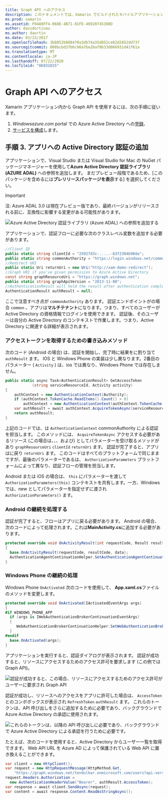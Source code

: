 ```yaml
---
title: Graph API へのアクセス
description: このドキュメントでは、Xamarin でビルドされたモバイルアプリケーションに Azure Active Directory 認証を追加する方法について説明します。
ms.prod: xamarin
ms.assetid: F94A9FF4-068E-4B71-81FE-46920745380D
author: davidortinau
ms.author: daortin
ms.date: 03/23/2017
ms.openlocfilehash: 3b8852b088470a3db74a35d852ce62d2852dd737
ms.sourcegitcommit: 008bcbd37b6c96a7be2baf0633d066931d41f61a
ms.translationtype: MT
ms.contentlocale: ja-JP
ms.lasthandoff: 07/22/2020
ms.locfileid: "86931015"
---
```

# <a name="accessing-the-graph-api"></a>Graph API へのアクセス

Xamarin アプリケーション内から Graph API を使用するには、次の手順に従います。

1. *Windowsazure.com* portal での Azure Active Directory への[登録](~/cross-platform/data-cloud/active-directory/get-started/register.md)、
2. [サービスを構成](~/cross-platform/data-cloud/active-directory/get-started/configure.md)します。

## <a name="step-3-adding-active-directory-authentication-to-an-app"></a>手順 3. アプリへの Active Directory 認証の追加

アプリケーションで、Visual Studio または Visual Studio for Mac の NuGet パッケージマネージャーを使用して**Azure Active Directory 認証ライブラリ (AZURE ADAL)** への参照を追加します。
まだプレビュー段階であるため、[このパッケージを含めるには**プレリリースパッケージを表示**する] を選択してください。

> [!IMPORTANT]
> 注: Azure ADAL 3.0 は現在プレビュー版であり、最終バージョンがリリースされる前に、互換性に影響する変更がある可能性があります。 

![Azure Active Directory 認証ライブラリ (Azure ADAL) への参照を追加する](graph-images/06.-adal-nuget-package.jpg)

アプリケーションで、認証フローに必要な次のクラスレベル変数を追加する必要があります。

```csharp
//Client ID
public static string clientId = "25927d3c-.....-63f2304b90de";
public static string commonAuthority = "https://login.windows.net/common"
//Redirect URI
public static Uri returnUri = new Uri("http://xam-demo-redirect");
//Graph URI if you've given permission to Azure Active Directory
const string graphResourceUri = "https://graph.windows.net";
public static string graphApiVersion = "2013-11-08";
//AuthenticationResult will hold the result after authentication completes
AuthenticationResult authResult = null;
```

ここで注意すべき点が `commonAuthority` あります。 認証エンドポイントがの場合 `common` 、アプリは**マルチテナント**になります。つまり、すべてのユーザーが Active Directory の資格情報でログインを使用できます。 認証後、そのユーザーは自分の Active Directory のコンテキストで作業します。つまり、Active Directory に関連する詳細が表示されます。

### <a name="write-method-to-acquire-access-token"></a>アクセストークンを取得するための書き込みメソッド

次のコード (Android の場合) は、認証を開始し、完了時に結果をに割り当て `authResult` ます。 IOS と Windows Phone の実装は少し異なります。2番目のパラメーター ( `Activity` ) は、ios では異なり、Windows Phone では存在しません。

```csharp
public static async Task<AuthenticationResult> GetAccessToken
            (string serviceResourceId, Activity activity)
{
    authContext = new AuthenticationContext(Authority);
    if (authContext.TokenCache.ReadItems().Count() > 0)
        authContext = new AuthenticationContext(authContext.TokenCache.ReadItems().First().Authority);
    var authResult = await authContext.AcquireTokenAsync(serviceResourceId, clientId, returnUri, new AuthorizationParameters(activity));
    return authResult;
}  
```

上記のコードでは、は `AuthenticationContext` commonAuthority による認証を担当します。 このメソッドには、 `AcquireTokenAsync` アクセスする必要があるリソース (この場合は、、、および) としてパラメーターを受け取るメソッドがあり `graphResourceUri` `clientId` `returnUri` ます。 認証が完了すると、アプリはに戻り `returnUri` ます。 このコードはすべてのプラットフォームで同じままですが、最後のパラメーターであるは、 `AuthorizationParameters` プラットフォームによって異なり、認証フローの管理を担当します。

Android または iOS の場合は、 `this` にパラメーターを渡して `AuthorizationParameters(this)` コンテキストを共有します。一方、Windows では、new としてパラメーターを指定せずに渡され `AuthorizationParameters()` ます。

### <a name="handle-continuation-for-android"></a>Android の継続を処理する

認証が完了すると、フローはアプリに戻る必要があります。 Android の場合、次のコードによって処理されます。これは**MainActivity.cs**に追加する必要があります。

```csharp
protected override void OnActivityResult(int requestCode, Result resultCode, Intent data)
{
  base.OnActivityResult(requestCode, resultCode, data);
  AuthenticationAgentContinuationHelper.SetAuthenticationAgentContinuationEventArgs(requestCode, resultCode, data);
}
```

### <a name="handle-continuation-for-windows-phone"></a>Windows Phone の継続の処理

Windows Phone `OnActivated` 次のコードを使用して、 **App.xaml.cs**ファイルのメソッドを変更します。

```csharp
protected override void OnActivated(IActivatedEventArgs args)
{
#if WINDOWS_PHONE_APP
  if (args is IWebAuthenticationBrokerContinuationEventArgs)
  {
     WebAuthenticationBrokerContinuationHelper.SetWebAuthenticationBrokerContinuationEventArgs(args as IWebAuthenticationBrokerContinuationEventArgs);
  }
#endif
  base.OnActivated(args);
}
```

アプリケーションを実行すると、認証ダイアログが表示されます。
認証が成功すると、リソースにアクセスするためのアクセス許可を要求します (この例では Graph API)。

![認証が成功すると、この場合、リソースにアクセスするためのアクセス許可がユーザーに要求され Graph API](graph-images/08.-authentication-flow.jpg)

認証が成功し、リソースへのアクセスをアプリに許可した場合は、 `AccessToken` とのコンボボックスが表示され `RefreshToken` `authResult` ます。 これらのトークンは、API 呼び出しをさらに追加するために必要であり、バックグラウンドで Azure Active Directory の承認に使用されます。

![これらのトークンは、以降の API 呼び出しに必要であり、バックグラウンドで Azure Active Directory による承認を行うために必要です。](graph-images/07.-access-token-for-authentication.jpg)

たとえば、次のコードを使用すると、Active Directory からユーザー一覧を取得できます。 Web API URL を Azure AD によって保護されている Web API に置き換えることができます。

```csharp
var client = new HttpClient();
var request = new HttpRequestMessage(HttpMethod.Get,
    "https://graph.windows.net/tendulkar.onmicrosoft.com/users?api-version=2013-04-05");
request.Headers.Authorization =
  new AuthenticationHeaderValue("Bearer", authResult.AccessToken);
var response = await client.SendAsync(request);
var content = await response.Content.ReadAsStringAsync();
```
